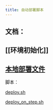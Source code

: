 ```yaml
---
title: 自动部署脚本
---
```


## 文档：
## [[环境初始化]]
## [本地部署文件](https://www.notion.so/a21910091570487ab957a9d4699fbabb)

脚本：

[deploy.sh](https://www.notion.so/deploy-sh-7c1137483dcd46f6b651720a530e1c92)

[deploy_on_step.sh](https://www.notion.so/deploy_on_step-sh-fcde583a5832413d8fa6a1607de9f2ef)
